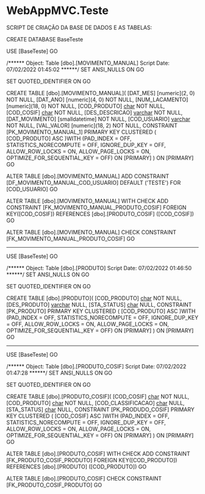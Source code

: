 # WebAppMVC.Teste

SCRIPT DE CRIAÇÃO DA BASE DE DADOS E AS TABELAS:

CREATE DATABASE BaseTeste


USE [BaseTeste]
GO

/****** Object:  Table [dbo].[MOVIMENTO_MANUAL]    Script Date: 07/02/2022 01:45:02 ******/
SET ANSI_NULLS ON
GO

SET QUOTED_IDENTIFIER ON
GO

CREATE TABLE [dbo].[MOVIMENTO_MANUAL](
	[DAT_MES] [numeric](2, 0) NOT NULL,
	[DAT_ANO] [numeric](4, 0) NOT NULL,
	[NUM_LACAMENTO] [numeric](18, 0) NOT NULL,
	[COD_PRODUTO] [char](10) NOT NULL,
	[COD_COSIF] [char](11) NOT NULL,
	[DES_DESCRICAO] [varchar](50) NOT NULL,
	[DAT_MOVIMENTO] [smalldatetime] NOT NULL,
	[COD_USUARIO] [varchar](15) NOT NULL,
	[VAL_VALOR] [numeric](18, 2) NOT NULL,
 CONSTRAINT [PK_MOVIMENTO_MANUAL_1] PRIMARY KEY CLUSTERED 
(
	[COD_PRODUTO] ASC
)WITH (PAD_INDEX = OFF, STATISTICS_NORECOMPUTE = OFF, IGNORE_DUP_KEY = OFF, ALLOW_ROW_LOCKS = ON, ALLOW_PAGE_LOCKS = ON, OPTIMIZE_FOR_SEQUENTIAL_KEY = OFF) ON [PRIMARY]
) ON [PRIMARY]
GO

ALTER TABLE [dbo].[MOVIMENTO_MANUAL] ADD  CONSTRAINT [DF_MOVIMENTO_MANUAL_COD_USUARIO]  DEFAULT ('TESTE') FOR [COD_USUARIO]
GO

ALTER TABLE [dbo].[MOVIMENTO_MANUAL]  WITH CHECK ADD  CONSTRAINT [FK_MOVIMENTO_MANUAL_PRODUTO_COSIF] FOREIGN KEY([COD_COSIF])
REFERENCES [dbo].[PRODUTO_COSIF] ([COD_COSIF])
GO

ALTER TABLE [dbo].[MOVIMENTO_MANUAL] CHECK CONSTRAINT [FK_MOVIMENTO_MANUAL_PRODUTO_COSIF]
GO

------------------------------------------------------------------------------

USE [BaseTeste]
GO

/****** Object:  Table [dbo].[PRODUTO]    Script Date: 07/02/2022 01:46:50 ******/
SET ANSI_NULLS ON
GO

SET QUOTED_IDENTIFIER ON
GO

CREATE TABLE [dbo].[PRODUTO](
	[COD_PRODUTO] [char](10) NOT NULL,
	[DES_PRODUTO] [varchar](30) NULL,
	[STA_STATUS] [char](1) NULL,
 CONSTRAINT [PK_PRODUTO] PRIMARY KEY CLUSTERED 
(
	[COD_PRODUTO] ASC
)WITH (PAD_INDEX = OFF, STATISTICS_NORECOMPUTE = OFF, IGNORE_DUP_KEY = OFF, ALLOW_ROW_LOCKS = ON, ALLOW_PAGE_LOCKS = ON, OPTIMIZE_FOR_SEQUENTIAL_KEY = OFF) ON [PRIMARY]
) ON [PRIMARY]
GO

----------------------------------------------------------

USE [BaseTeste]
GO

/****** Object:  Table [dbo].[PRODUTO_COSIF]    Script Date: 07/02/2022 01:47:28 ******/
SET ANSI_NULLS ON
GO

SET QUOTED_IDENTIFIER ON
GO

CREATE TABLE [dbo].[PRODUTO_COSIF](
	[COD_COSIF] [char](11) NOT NULL,
	[COD_PRODUTO] [char](10) NOT NULL,
	[COD_CLASSIFICACAO] [char](6) NULL,
	[STA_STATUS] [char](1) NULL,
 CONSTRAINT [PK_PRODUDO_COSIF] PRIMARY KEY CLUSTERED 
(
	[COD_COSIF] ASC
)WITH (PAD_INDEX = OFF, STATISTICS_NORECOMPUTE = OFF, IGNORE_DUP_KEY = OFF, ALLOW_ROW_LOCKS = ON, ALLOW_PAGE_LOCKS = ON, OPTIMIZE_FOR_SEQUENTIAL_KEY = OFF) ON [PRIMARY]
) ON [PRIMARY]
GO

ALTER TABLE [dbo].[PRODUTO_COSIF]  WITH CHECK ADD  CONSTRAINT [FK_PRODUTO_COSIF_PRODUTO] FOREIGN KEY([COD_PRODUTO])
REFERENCES [dbo].[PRODUTO] ([COD_PRODUTO])
GO

ALTER TABLE [dbo].[PRODUTO_COSIF] CHECK CONSTRAINT [FK_PRODUTO_COSIF_PRODUTO]
GO
